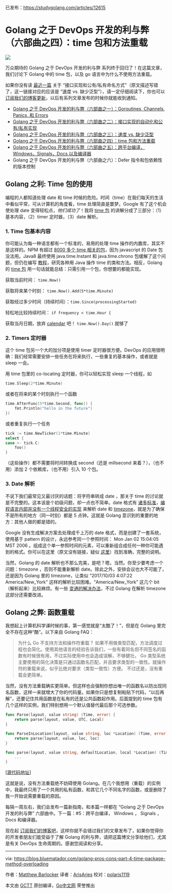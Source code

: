 已发布：https://studygolang.com/articles/12615

# Golang 之于 DevOps 开发的利与弊（六部曲之四）：time 包和方法重载

![](https://raw.githubusercontent.com/studygolang/gctt-images/master/go_devops/golang-pros-cons-4-time-package-method-overloading.png)

万众期待的 Golang 之于 DevOps 开发的利与弊 系列终于回归了！在这篇文章，我们讨论下 Golang 中的 time 包，以及 go 语言中为什么不使用方法重载。

如果你没有读 [最近一篇](https://studygolang.com/articles/12614) 关于 “接口实现和公有/私有命名方式”（原文描述写错了，这一链接对应的应该是 “速度 vs. 缺少泛型”），请一定仔细阅读下，你也可以 [订阅我们的博客更新](http://eepurl.com/cOHJ3f)，以后有系列文章发布的时候你就能收到通知。

- [Golang 之于 DevOps 开发的利与弊（六部曲之一）：Goroutines, Channels, Panics, 和 Errors](https://studygolang.com/articles/11983)
- [Golang 之于 DevOps 开发的利与弊（六部曲之二）：接口实现的自动化和公有/私有实现](https://studygolang.com/articles/12608)
- [Golang 之于 DevOps 开发的利与弊（六部曲之三）：速度 vs. 缺少泛型](https://studygolang.com/articles/12614)
- [Golang 之于 DevOps 开发的利与弊（六部曲之四）：time 包和方法重载](https://studygolang.com/articles/12615)
- [Golang 之于 DevOps 开发的利与弊（六部曲之五）：跨平台编译，Windows，Signals，Docs 以及编译器](https://studygolang.com/articles/12616)
- Golang 之于 DevOps 开发的利与弊（六部曲之六）：Defer 指令和包依赖性的版本控制

## Golang 之利: Time 包的使用

编程的人都知道处理 date 和 time 时候的危险。时间（time）在我们每天的生活中看似平常，可从计算机的角度看，time 处理简直是噩梦。Google 有了这个机会使处理 date 变得轻松点，*他们成功了*！我将 [time 包](https://golang.org/pkg/time/) 的讲解分成了三部分：（1）基本内容，（2）timer 定时器，（3）date 解析。

### 1. Time 包基本内容

你可能认为每一种语言都有一个标准的，易用的处理 time 操作的内置库，其实不是这样的。NPM 有超过 [8000 多个 time 相关的包](https://www.npmjs.com/search?q=time&page=1&ranking=quality)，因为 javascript 的 Date 包没法用。Java8 最终使用 java.time.Instant 和 java.time.chrono 包缓解了这个问题，但仍在编写 [教程](https://www.tutorialspoint.com/java8/java8_datetime_api.htm)，研究各种用 Java 操作 time 的类和方法。相反，Golang 的 [time 包](https://golang.org/pkg/time/) 用一句话就能总结：只需引用一个包，你想要的都能实现。

获取当前时间： `time.Now()`

获取将来某个时刻： `time.Now().Add(5*time.Minute)`

获取经过多少时间（持续时间）：`time.Since(processingStarted)`

轻松地比较持续时间： `if frequency < time.Hour {`

获取当月日期，放弃 [calendar](http://https://docs.oracle.com/javase/7/docs/api/java/util/Calendar.html) 吧！ `time.Now().Day()` 就够了

### 2. Timers 定时器

这个 time 包另一个大的加分项是使用 timer 定时器很方便。DevOps 的应用很明确：我们经常需要安排一些任务在将来执行，一些重复的基本操作，或者就是 sleep 一会。

用 time 包里的 co-locating 定时器，你可以轻松实现 sleep 一个线程，如

```go
time.Sleep(2*time.Minute)
```

或者在将来的某个时刻执行一个函数

```go
time.AfterFunc(5*time.Second, func() {
	fmt.Println("hello in the future")
})
```

或者重复执行一个任务

```go
tick := time.NewTicker(1*time.Minute)
select {
case <- tick.C:
	foo()
}
```

（这些操作）都不需要将时间转换成 second（还是 millsecond 来着？），（也不用）添加 2 个依赖库，（也不用）引入 10 个包。

### 3. Date 解析

不说下我们最常见又最讨厌的话题：将字符串转成 date ，那关于 time 的讨论就是不完整的。这本该是个初级问题，却一点也不简单。date 格式有 [诸多标准](https://en.wikipedia.org/wiki/ISO_8601)，[编程语言内部并没有一个线程安全的实现](https://stackoverflow.com/questions/6840803/why-is-javas-simpledateformat-not-thread-safe) 来解析 date 和  [timezone](https://en.wikipedia.org/wiki/List_of_tz_database_time_zones)，就是为了确保不是所有的地方（同一时刻）都是 5 点钟。这就是 Golang 意识到的重要的地方：其他人做的都是错的。

Google 没有生成解决方案去处理成千上万的 date 格式，而是创建了一套系统，使用基于 pattern 的设计，永远参考同一个参照时间： Mon Jan 02 15:04:05 MST 2006 。组成这个单一参照时间的元素，可以重新组合成任何一种你可能遇到的格式。你可以在这里（原文没有链接，疑似 [这里](https://golang.org/pkg/time/#example_Time_Format)）找到准确，完整的说明。

当然，Golang 的 date 解析也不那么完美，是吧？嗯，当然。你至少要考虑一个问题：timezone ，否则不能重新解析 date。除此之外，安排会议也大不可能了，还是因为 Golang 里的 timezone，让类似 “2017/10/03 4:07:22 America/New_York” 这样的解析比较困难。“America/New_York” 这几个 bit （解析起来）比较麻烦。有一些 [变通的解决办法](https://stackoverflow.com/a/25368749)，不过 Golang 在解析 timezone 这部分还需要改进。

## Golang 之弊: 函数重载

我想起上计算机科学课时候的事，第一感觉就是“太酷了！”，但是在 Golang 里完全不存在这种“酷”。以下来自 Golang FAQ：

> 为什么 Go 不支持方法和操作符重载？
> 如果不用做类型匹配，方法调度过程也会简化。使用其他语言的经验告诉我们，一些有着同名但不同签名的函数有时候很有用，不过实际使用中也会造成误解，不够健壮。
> Go 类型系统主要使用的简化决策是只通过函数名匹配，并且要求类型的一致性。就操作符的重载来说，似乎比绝对要求（类型一致性）方便。 不过还是，没有重载会更简单。

当然，没有方法重载确实更简单。但这样也会强制你想出唯一的函数名以防出现同名函数，这样一来就增大了你的代码量。如果你只是想复制粘贴下代码，“以后再解”，还要记住共用函数是在私有的还是公共函数起作用。后面提到的 time 包有几个这样的实例，我们特别想用一个默认值替代最后那个可选参数。

```go
func Parse(layout, value string) (Time, error) {
	return parse(layout, value, UTC, Local)
}

func ParseInLocation(layout, value string, loc *Location) (Time, error) {
	return parse(layout, value, loc, loc)
}

func parse(layout, value string, defaultLocation, local *Location) (Time, error) {
	...
}
```

[[源代码地址]](https://golang.org/src/time/format.go?s=23626:23672#L762)

这就是说，没有方法重载绝不妨碍使用 Golang。在几个我想用（重载）的实例中，我最终只用了一个共用的私有函数，和其它几个不同名字的函数，或是删除了我一开始说需要重载的原因。

每隔一周左右，我们会发布一篇新指南，和本篇一样都在 “Golang 之于 DevOps 开发的利与弊” 六部曲中。下一篇：#5：跨平台编译， Windows ， Signals ，Docs 和编译器。

现在起 [订阅我们的博客吧](http://eepurl.com/cOHJ3f)，这样你就不会错过我们的文章发布了，如果你觉得你的开发者朋友们能受益于了解 Golang 的利与弊，请把这篇博文分享给他们，尤其是有关 DevOps 生命周期的。感谢您阅读和分享。

---

via: https://blog.bluematador.com/golang-pros-cons-part-4-time-package-method-overloading

作者：[Matthew Barlocker](https://github.com/mbarlocker)
译者：[ArisAries](https://github.com/ArisAries)
校对：[polaris1119](https://github.com/polaris1119)

本文由 [GCTT](https://github.com/studygolang/GCTT) 原创编译，[Go中文网](https://studygolang.com/) 荣誉推出

